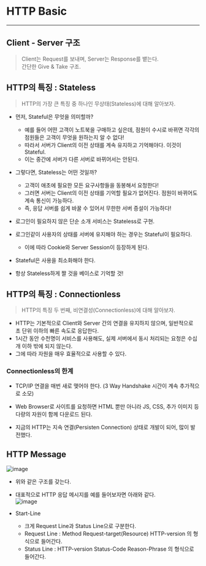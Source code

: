 # HTTP Basic
---
## Client - Server 구조
> Client는 Request를 보내며, Server는 Response를 뱉는다.  
> 간단한 Give & Take 구조.  

## HTTP의 특징 : Stateless
> HTTP의 가장 큰 특징 중 하나인 무상태(Stateless)에 대해 알아보자.  

- 먼저, Stateful은 무엇을 의미할까?
  - 예를 들어 어떤 고객이 노트북을 구매하고 싶은데, 점원이 수시로 바뀌면 각각의 점원들은 고객이 무엇을 원하는지 알 수 없다!
  - 따라서 서버가 Client의 이전 상태를 계속 유지하고 기억해야다. 이것이 Stateful.
  - 이는 중간에 서버가 다른 서버로 바뀌어서는 안된다.
- 그렇다면, Stateless는 어떤 것일까?
  - 고객이 애초에 필요한 모든 요구사항들을 동봉해서 요청한다!
  - 그러면 서버는 Client의 이전 상태를 기억할 필요가 없어진다. 점원이 바뀌어도 계속 통신이 가능하다.
  - 즉, 응답 서버를 쉽게 바꿀 수 있어서 무한한 서버 증설이 가능하다!

- 로그인이 필요하지 않은 단순 소개 서비스는 Stateless로 구현.
- 로그인같이 사용자의 상태를 서버에 유지해야 하는 경우는 Stateful이 필요하다.
  - 이에 따라 Cookie와 Server Session이 등장하게 된다.
- Stateful은 사용을 최소화해야 한다.
- 항상 Stateless하게 짤 것을 베이스로 기억할 것!

## HTTP의 특징 : Connectionless
> HTTP의 특징 두 번째, 비연결성(Connectionless)에 대해 알아보자.  
- HTTP는 기본적으로 Client와 Server 간의 연결을 유지하지 않으며, 일반적으로 초 단위 이하의 빠른 속도로 응답한다.
- 1시간 동안 수천명이 서비스를 사용해도, 실제 서버에서 동시 처리되는 요청은 수십개 이하 밖에 되지 않는다.
- 그에 따라 자원을 매우 효율적으로 사용할 수 있다.

### Connectionless의 한계
- TCP/IP 연결을 매번 새로 맺어야 한다. (3 Way Handshake 시간이 계속 추가적으로 소모)
- Web Browser로 사이트를 요청하면 HTML 뿐만 아니라 JS, CSS, 추가 이미지 등 다량의 자원이 함께 다운로드 된다.  

- 지금의 HTTP는 지속 연결(Persisten Connection) 상태로 개발이 되어, 많이 발전했다.

## HTTP Message  
![image](https://user-images.githubusercontent.com/71700079/154506358-d4b8c8d9-3851-4f49-8d78-ff42d4d88697.png)  
- 위와 같은 구조를 갖는다.
- 대표적으로 HTTP 응답 메시지를 예를 들어보자면 아래와 같다.  
![image](https://user-images.githubusercontent.com/71700079/154506510-f3e4120f-d718-4f14-b831-16071513e13d.png)  
  
- Start-Line
  - 크게 Request Line과 Status Line으로 구분한다.
  - Request Line : Method Request-target(Resource) HTTP-version 의 형식으로 들어간다.
  - Status Line : HTTP-version Status-Code Reason-Phrase 의 형식으로 들어간다.

